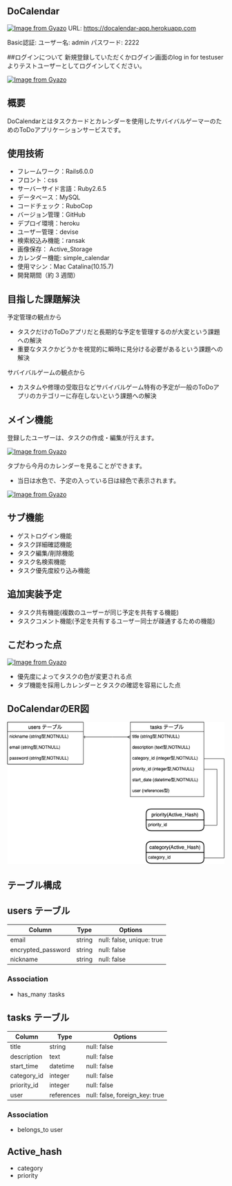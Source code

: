 ## DoCalendar
[![Image from Gyazo](https://i.gyazo.com/70afbb0f9a31bc2c0f75dd64851f5d93.jpg)](https://gyazo.com/70afbb0f9a31bc2c0f75dd64851f5d93)
URL: https://docalendar-app.herokuapp.com

Basic認証: ユーザー名: admin
          パスワード: 2222
          
##ログインについて
新規登録していただくかログイン画面のlog in for testuserよりテストユーザーとしてログインしてください。

[![Image from Gyazo](https://i.gyazo.com/68229f6d8e405b21882acb095615b72f.png)](https://gyazo.com/68229f6d8e405b21882acb095615b72f)

## 概要
DoCalendarとはタスクカードとカレンダーを使用したサバイバルゲーマーのためのToDoアプリケーションサービスです。

## 使用技術
- フレームワーク：Rails6.0.0
- フロント：css
- サーバーサイド言語：Ruby2.6.5
- データベース：MySQL
- コードチェック：RuboCop
- バージョン管理：GitHub
- デプロイ環境：heroku
- ユーザー管理：devise
- 検索絞込み機能：ransak
- 画像保存： Active_Storage
- カレンダー機能: simple_calendar
- 使用マシン：Mac Catalina(10.15.7)
- 開発期間（約 3 週間）

## 目指した課題解決

予定管理の観点から
- タスクだけのToDoアプリだと長期的な予定を管理するのが大変という課題への解決
- 重要なタスクかどうかを視覚的に瞬時に見分ける必要があるという課題への解決

サバイバルゲームの観点から
- カスタムや修理の受取日などサバイバルゲーム特有の予定が一般のToDoアプリのカテゴリーに存在しないという課題への解決

## メイン機能

登録したユーザーは、タスクの作成・編集が行えます。

[![Image from Gyazo](https://i.gyazo.com/c37d67d7768db3e41e3795ab7855095d.gif)](https://gyazo.com/c37d67d7768db3e41e3795ab7855095d)


タブから今月のカレンダーを見ることができます。

- 当日は水色で、予定の入っている日は緑色で表示されます。

[![Image from Gyazo](https://i.gyazo.com/f878644e707a4ab4c70fe66d805cd501.jpg)](https://gyazo.com/f878644e707a4ab4c70fe66d805cd501)

## サブ機能

- ゲストログイン機能
- タスク詳細確認機能
- タスク編集/削除機能
- タスク名検索機能
- タスク優先度絞り込み機能

## 追加実装予定

- タスク共有機能(複数のユーザーが同じ予定を共有する機能)
- タスクコメント機能(予定を共有するユーザー同士が疎通するための機能)

## こだわった点

[![Image from Gyazo](https://i.gyazo.com/6bfb106fce387d81eeeea409541f7e86.jpg)](https://gyazo.com/6bfb106fce387d81eeeea409541f7e86)

- 優先度によってタスクの色が変更される点
- タブ機能を採用しカレンダーとタスクの確認を容易にした点

## DoCalendarのER図

![DoCalendarのER図](app/assets/images/er.png)

## テーブル構成

## users テーブル

| Column             | Type        | Options                        |
| ------------------ | ----------- | ------------------------------ |
| email              | string      | null: false, unique: true      |
| encrypted_password | string      | null: false                    |
| nickname           | string      | null: false                    |

### Association
- has_many :tasks

## tasks テーブル

Column      | Type       | Options                        |
| ----------- | ---------- | ------------------------------ |
| title       | string     | null: false                    |
| description | text       | null: false                    |
| start_time  | datetime   | null: false                    |
| category_id | integer    | null: false                    |
| priority_id | integer    | null: false                    |
| user        | references | null: false, foreign_key: true |

### Association
- belongs_to user

## Active_hash
- category
- priority
